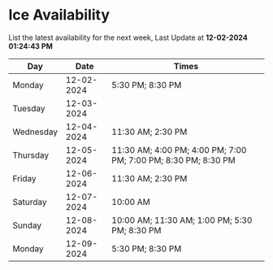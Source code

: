 # Ice Availability

List the latest availability for the next week, Last Update at **12-02-2024 01:24:43 PM**

| Day         | Date        | Times       |
| ----------- | ----------- | ----------- |
|Monday|12-02-2024|5:30 PM; 8:30 PM|
|Tuesday|12-03-2024||
|Wednesday|12-04-2024|11:30 AM; 2:30 PM|
|Thursday|12-05-2024|11:30 AM; 4:00 PM; 4:00 PM; 7:00 PM; 7:00 PM; 8:30 PM; 8:30 PM|
|Friday|12-06-2024|11:30 AM; 2:30 PM|
|Saturday|12-07-2024|10:00 AM|
|Sunday|12-08-2024|10:00 AM; 11:30 AM; 1:00 PM; 5:30 PM; 8:30 PM|
|Monday|12-09-2024|5:30 PM; 8:30 PM|
